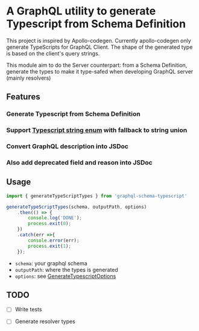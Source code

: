 # A GraphQL utility to generate Typescript from Schema Definition

This project is inspired by Apollo-codegen. Currently apollo-codegen 
only generate TypeScripts for GraphQL Client. 
The shape of the generated type is based on the client's query strings.

This module aim to do the Server counterpart: from a Schema Definition, generate the 
types to make it type-safed when developing GraphQL server (mainly resolvers)

## Features

### Generate Typescript from Schema Definition
### Support [Typescript string enum](https://github.com/Microsoft/TypeScript/wiki/What's-new-in-TypeScript#typescript-25) with fallback to string union
### Convert GraphQL description into JSDoc
### Also add deprecated field and reason into JSDoc

## Usage

```javascript
import { generateTypeScriptTypes } from 'graphql-schema-typescript'

generateTypeScriptTypes(schema, outputPath, options)
    .then(() => {
        console.log('DONE');
        process.exit(0);
    })
    .catch(err =>{
        console.error(err);
        process.exit(1);
    });

```

* `schema`: your graphql schema
* `outputPath`: where the types is generated
* `options`: see [GenerateTypescriptOptions](./src/types.ts)


## TODO

- [ ] Write tests
- [ ] Generate resolver types

